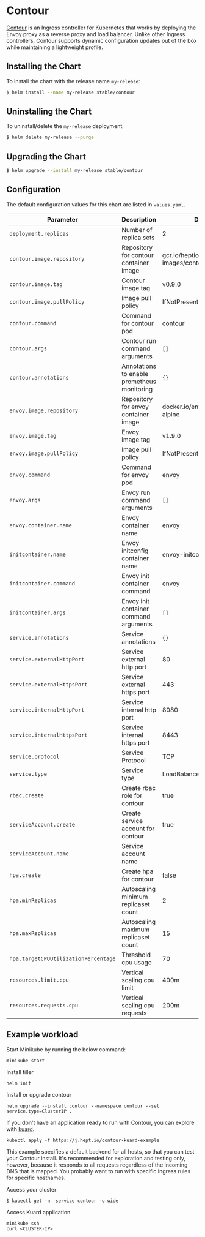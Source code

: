 # Contour

[Contour](https://github.com/heptio/contour) is an Ingress controller for Kubernetes that works by deploying the Envoy proxy as a reverse proxy and load balancer. Unlike other Ingress controllers, Contour supports dynamic configuration updates out of the box while maintaining a lightweight profile.

## Installing the Chart

To install the chart with the release name `my-release`:

```bash
$ helm install --name my-release stable/contour
```

## Uninstalling the Chart

To uninstall/delete the `my-release` deployment:

```bash
$ helm delete my-release --purge
```
## Upgrading the Chart

```bash
$ helm upgrade --install my-release stable/contour
```


## Configuration

The default configuration values for this chart are listed in `values.yaml`.

| Parameter                             | Description                                                  | Default                                           |
|---------------------------------------|-------------------------------------                         |---------------------------------------------------|
| `deployment.replicas`                 | Number of replica sets                                       | 2                                                 |
| `contour.image.repository`            | Repository for contour container image                       | gcr.io/heptio-images/contour                      |
| `contour.image.tag`                   | Contour image tag                                            | v0.9.0                                            |
| `contour.image.pullPolicy`            | Image pull policy                                            | IfNotPresent                                             |
| `contour.command`                     | Command for contour pod                                      | contour                                           |
| `contour.args`                        | Contour run command arguments                                | `[]`                                              |
| `contour.annotations`                 | Annotations to enable prometheus monitoring                  | `{}`                                              |
| `envoy.image.repository`              | Repository for envoy container image                         | docker.io/envoyproxy/envoy-alpine                 |
| `envoy.image.tag`                     | Envoy image tag                                              | v1.9.0                                            |
| `envoy.image.pullPolicy`              | Image pull policy                                            | IfNotPresent                                      |
| `envoy.command`                       | Command for envoy pod                                        | envoy                                             |
| `envoy.args`                          | Envoy run command arguments                                  | `[]`                                              |
| `envoy.container.name`                | Envoy container name                                         | envoy                                             |
| `initcontainer.name`                  | Envoy initconfig container name                              | envoy-initconfg                                   |
| `initcontainer.command`               | Envoy init container command                                 | envoy                                             |
| `initcontainer.args`                  | Envoy init container command arguments                       | `[]`                                              |
| `service.annotations`                 | Service annotations                                          | `{}`                                              |
| `service.externalHttpPort`            | Service external http port                                   | 80                                                |
| `service.externalHttpsPort`           | Service external https port                                  | 443                                               |
| `service.internalHttpPort`            | Service internal http port                                   | 8080                                              |
| `service.internalHttpsPort`           | Service internal https port                                  | 8443                                              |
| `service.protocol`                    | Service Protocol                                             | TCP                                               |
| `service.type`                        | Service type                                                 | LoadBalancer                                      |
| `rbac.create`                         | Create rbac role for contour                                 | true                                              |
| `serviceAccount.create`               | Create service account for contour                           | true                                              |
| `serviceAccount.name`                 | Service account name                                         |                                                   |
| `hpa.create`                          | Create hpa for contour                                       | false                                             |
| `hpa.minReplicas`                     | Autoscaling minimum replicaset count                         | 2                                                 |
| `hpa.maxReplicas`                     | Autoscaling maximum replicaset count                         | 15                                                |
| `hpa.targetCPUUtilizationPercentage`  | Threshold cpu usage                                          | 70                                                |
| `resources.limit.cpu`                 | Vertical scaling cpu limit                                   | 400m                                              |
| `resources.requests.cpu`              | Vertical scaling cpu requests                                | 200m                                              |


## Example workload

Start Minikube by running the below command:
```
minikube start
```

Install tiller
```
helm init
```
Install or upgrade contour
```
helm upgrade --install contour --namespace contour --set service.type=ClusterIP .
```

If you don't have an application ready to run with Contour, you can explore with [kuard](https://github.com/kubernetes-up-and-running/kuard).

```
kubectl apply -f https://j.hept.io/contour-kuard-example
```

This example specifies a default backend for all hosts, so that you can test your Contour install. It's recommended for exploration and testing only, however, because it responds to all requests regardless of the incoming DNS that is mapped. You probably want to run with specific Ingress rules for specific hostnames.

Access your cluster

```
$ kubectl get -n  service contour -o wide
```

Access Kuard application
```
minikube ssh
curl <CLUSTER-IP>
```
